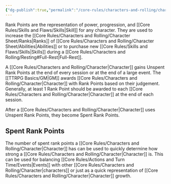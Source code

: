 ```yaml
---
{"dg-publish":true,"permalink":"/core-rules/characters-and-rolling/character-sheet/rank-points/"}
---
```


Rank Points are the representation of power, progression, and [[Core Rules/Skills and Flaws/Skills\|Skill]] for any character. They are used to increase the [[Core Rules/Characters and Rolling/Character Sheet/Ranks\|Ranks]] of [[Core Rules/Characters and Rolling/Character Sheet/Abilities\|Abilities]] or to purchase new [[Core Rules/Skills and Flaws/Skills\|Skills]] during a [[Core Rules/Characters and Rolling/Resting#Full-Rest\|Full-Rest]].

A [[Core Rules/Characters and Rolling/Character\|Character]] gains Unspent Rank Points at the end of every session or at the end of a large event. The [[TTRPG Basics/GM\|GM]] awards [[Core Rules/Characters and Rolling/Character\|Character]] with Rank Points based on their judgement. Generally, at least 1 Rank Point should be awarded to each [[Core Rules/Characters and Rolling/Character\|Character]] at the end of each session.

After a [[Core Rules/Characters and Rolling/Character\|Character]] uses Unspent Rank Points, they become Spent Rank Points.

## Spent Rank Points
The number of spent rank points a [[Core Rules/Characters and Rolling/Character\|Character]] has can be used to quickly determine how strong a [[Core Rules/Characters and Rolling/Character\|Character]] is. This can be used for balancing [[Core Rules/Actions and Turn Time/Events\|Events]] with other [[Core Rules/Characters and Rolling/Character\|characters]] or just as a quick representation of [[Core Rules/Characters and Rolling/Character\|Character]] growth.